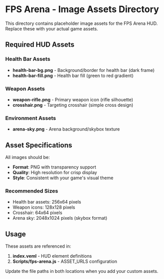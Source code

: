 # FPS Arena - Image Assets Directory

This directory contains placeholder image assets for the FPS Arena HUD. Replace these with your actual game assets.

## Required HUD Assets

### Health Bar Assets
- **health-bar-bg.png** - Background/border for health bar (dark frame)
- **health-bar-fill.png** - Health bar fill (green to red gradient)

### Weapon Assets  
- **weapon-rifle.png** - Primary weapon icon (rifle silhouette)
- **crosshair.png** - Targeting crosshair (simple cross design)

### Environment Assets
- **arena-sky.png** - Arena background/skybox texture

## Asset Specifications

All images should be:
- **Format**: PNG with transparency support
- **Quality**: High resolution for crisp display
- **Style**: Consistent with your game's visual theme

### Recommended Sizes
- Health bar assets: 256x64 pixels
- Weapon icons: 128x128 pixels  
- Crosshair: 64x64 pixels
- Arena sky: 2048x1024 pixels (skybox format)

## Usage

These assets are referenced in:
1. **index.veml** - HUD element definitions
2. **Scripts/fps-arena.js** - ASSET_URLS configuration

Update the file paths in both locations when you add your custom assets.